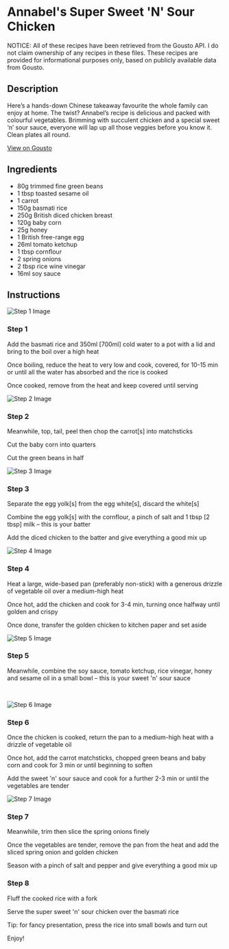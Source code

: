 # Annabel's Super Sweet 'N' Sour Chicken

NOTICE: All of these recipes have been retrieved from the Gousto API. I do not claim ownership of any recipes in these files. These recipes are provided for informational purposes only, based on publicly available data from Gousto.

## Description

Here’s a hands-down Chinese takeaway favourite the whole family can enjoy at home. The twist? Annabel’s recipe is delicious and packed with colourful vegetables. Brimming with succulent chicken and a special sweet ‘n’ sour sauce, everyone will lap up all those veggies before you know it. Clean plates all round.

[View on Gousto](https://www.gousto.co.uk/recipes/cookbook/annabels-super-sweet-n-sour-chicken)

## Ingredients

- 80g trimmed fine green beans
- 1 tbsp toasted sesame oil
- 1 carrot
- 150g basmati rice
- 250g British diced chicken breast
- 120g baby corn
- 25g honey
- 1 British free-range egg
- 26ml tomato ketchup
- 1 tbsp cornflour
- 2 spring onions
- 2 tbsp rice wine vinegar
- 16ml soy sauce

## Instructions

![Step 1 Image](https://production-media.gousto.co.uk/cms/recipe-step-image/1048.-step-1-x200.jpg)

### Step 1

Add the basmati rice and 350ml<span class="text-danger"> [700ml]</span> cold water to a pot with a lid and bring to the boil over a high heat


Once boiling, reduce the heat to very low and cook, covered, for 10-15 min or until all the water has absorbed and the rice is cooked


Once cooked, remove from the heat and keep covered until serving

![Step 2 Image](https://production-media.gousto.co.uk/cms/recipe-step-image/1048.-step-2-x200.jpg)

### Step 2

Meanwhile, top, tail, peel then&nbsp;chop the carrot<span class="text-danger">[s]</span> into matchsticks


Cut the baby corn into quarters


Cut the green beans in half&nbsp;

![Step 3 Image](https://production-media.gousto.co.uk/cms/recipe-step-image/1048.-step-3-x200.jpg)

### Step 3

Separate the egg yolk<span class="text-danger">[s]</span> from the egg white<span class="text-danger">[s]</span>, discard the white<span class="text-danger">[s]</span>


Combine the egg yolk<span class="text-danger">[s]</span> with the cornflour, a pinch of salt&nbsp;and 1 tbsp <span class="text-danger">[2 tbsp]</span> milk &ndash;&nbsp;this is your batter


Add the diced chicken to the batter and&nbsp;give everything a good mix up

![Step 4 Image](https://production-media.gousto.co.uk/cms/recipe-step-image/1048.-step-4-x200.jpg)

### Step 4

Heat a large, wide-based pan (preferably non-stick) with a generous drizzle of vegetable oil over a medium-high heat


Once hot, add the chicken&nbsp;and cook for 3-4 min, turning once halfway until golden and crispy


Once done, transfer the golden chicken to kitchen paper and set aside&nbsp;

![Step 5 Image](https://production-media.gousto.co.uk/cms/recipe-step-image/1048.-step-5-x200.jpg)

### Step 5

Meanwhile, combine the soy sauce, tomato ketchup, rice vinegar, honey and sesame oil in a small bowl &ndash; this is your sweet 'n' sour sauce&nbsp;


&nbsp;

![Step 6 Image](https://production-media.gousto.co.uk/cms/recipe-step-image/1048.-step-6-x200.jpg)

### Step 6

Once the chicken is cooked, return the pan to a medium-high heat with a drizzle of vegetable oil


Once hot, add the carrot matchsticks, chopped green beans and baby corn&nbsp;and cook for 3 min or until beginning to soften


Add the sweet 'n' sour sauce&nbsp;and cook for a further 2-3 min or until the vegetables are tender

![Step 7 Image](https://production-media.gousto.co.uk/cms/recipe-step-image/1048.-step-7-x200.jpg)

### Step 7

Meanwhile, trim then slice the spring onions finely&nbsp;


Once the vegetables are tender, remove the pan from the heat and add the sliced spring onion and golden chicken


Season with a pinch of salt and pepper and give everything a good mix up&nbsp;

### Step 8

Fluff the cooked rice with a fork&nbsp;


Serve the super sweet 'n' sour chicken over the basmati rice


Tip: for fancy presentation, press the rice into small bowls and turn out


Enjoy!&nbsp;

